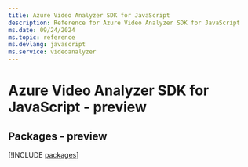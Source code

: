 ```yaml
---
title: Azure Video Analyzer SDK for JavaScript
description: Reference for Azure Video Analyzer SDK for JavaScript
ms.date: 09/24/2024
ms.topic: reference
ms.devlang: javascript
ms.service: videoanalyzer
---
```

# Azure Video Analyzer SDK for JavaScript - preview
## Packages - preview
[!INCLUDE [packages](video-analyzer-index.md)]